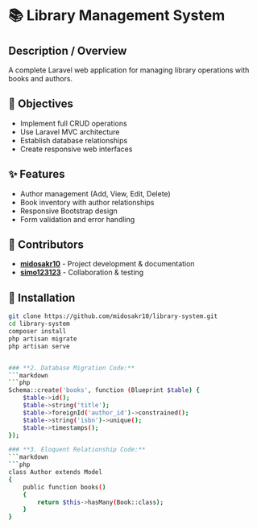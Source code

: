 # 📚 Library Management System

## Description / Overview
A complete Laravel web application for managing library operations with books and authors.

## 🎯 Objectives
- Implement full CRUD operations
- Use Laravel MVC architecture
- Establish database relationships
- Create responsive web interfaces

## ✨ Features
- Author management (Add, View, Edit, Delete)
- Book inventory with author relationships
- Responsive Bootstrap design
- Form validation and error handling

## 👥 Contributors

- **[midosakr10](https://github.com/midosakr10)** - Project development & documentation
- **[simo123123](https://github.com/simo123123)** - Collaboration & testing


## 🚀 Installation
```bash
git clone https://github.com/midosakr10/library-system.git
cd library-system
composer install
php artisan migrate
php artisan serve


### **2. Database Migration Code:**
```markdown
```php
Schema::create('books', function (Blueprint $table) {
    $table->id();
    $table->string('title');
    $table->foreignId('author_id')->constrained();
    $table->string('isbn')->unique();
    $table->timestamps();
});

### **3. Eloquent Relationship Code:**
```markdown
```php
class Author extends Model
{
    public function books()
    {
        return $this->hasMany(Book::class);
    }
}

